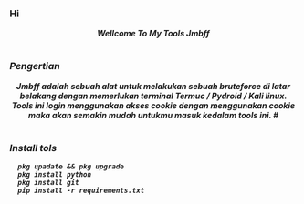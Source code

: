 ### Hi 

<p align="center">
<i> <b> Wellcome To My Tools Jmbff<i>
<p align="center">
  
#
### Pengertian
  
<p align="center">
<i> <b> Jmbff adalah sebuah alat untuk melakukan sebuah bruteforce di latar belakang dengan memerlukan terminal Termuc / Pydroid / Kali linux. Tools ini login menggunakan akses cookie dengan menggunakan cookie maka akan semakin mudah untukmu masuk kedalam tools ini.</b> <i>
#
  
#
### Install tols
      pkg upadate && pkg upgrade
      pkg install python
      pkg install git
      pip install -r requirements.txt
  
